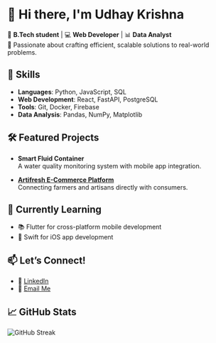 # 👋 Hi there, I'm Udhay Krishna  

🚀 **B.Tech student** | 💻 **Web Developer** | 📊 **Data Analyst**  
🌟 Passionate about crafting efficient, scalable solutions to real-world problems.  

## 🔧 Skills  
- **Languages**: Python, JavaScript, SQL  
- **Web Development**: React, FastAPI, PostgreSQL  
- **Tools**: Git, Docker, Firebase  
- **Data Analysis**: Pandas, NumPy, Matplotlib  

## 🛠️ Featured Projects  

- **Smart Fluid Container**  
  A water quality monitoring system with mobile app integration.  

- **[Artifresh E-Commerce Platform](https://artifresh-melia3580.softr.app)**  
  Connecting farmers and artisans directly with consumers.  

## 🌱 Currently Learning  
- 📚 Flutter for cross-platform mobile development  
- 🍎 Swift for iOS app development  

## 📫 Let’s Connect!  
- 💼 [LinkedIn](https://www.linkedin.com/in/udhay-krishna-432a06283)  
- 📧 [Email Me](mailto:work.udhaykrishna@gmail.com)  

## 📈 GitHub Stats  
![GitHub Streak](https://streak-stats.demolab.com/?user=udhaykrishna&theme=radical)  
